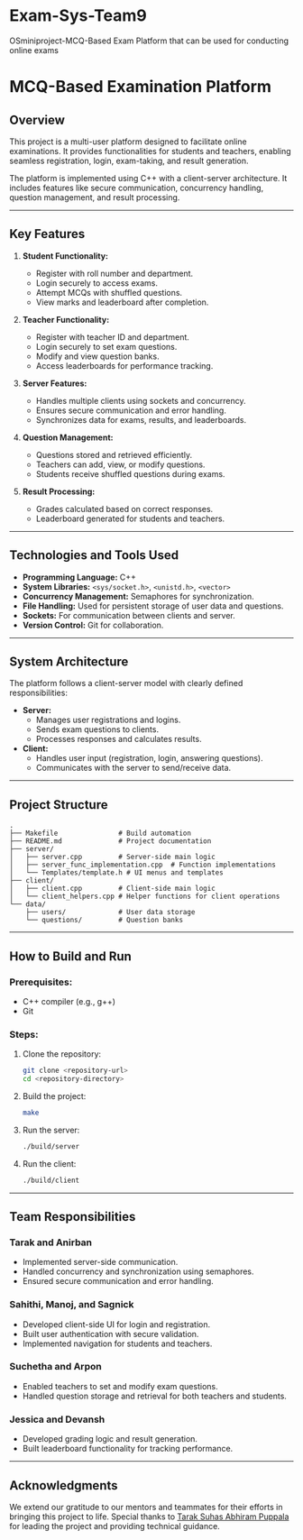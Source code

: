 # Exam-Sys-Team9
OSminiproject-MCQ-Based Exam Platform that can be used for conducting online exams
# MCQ-Based Examination Platform

## **Overview**
This project is a multi-user platform designed to facilitate online examinations. It provides functionalities for students and teachers, enabling seamless registration, login, exam-taking, and result generation.

The platform is implemented using C++ with a client-server architecture. It includes features like secure communication, concurrency handling, question management, and result processing.

---

## **Key Features**
1. **Student Functionality:**
   - Register with roll number and department.
   - Login securely to access exams.
   - Attempt MCQs with shuffled questions.
   - View marks and leaderboard after completion.

2. **Teacher Functionality:**
   - Register with teacher ID and department.
   - Login securely to set exam questions.
   - Modify and view question banks.
   - Access leaderboards for performance tracking.

3. **Server Features:**
   - Handles multiple clients using sockets and concurrency.
   - Ensures secure communication and error handling.
   - Synchronizes data for exams, results, and leaderboards.

4. **Question Management:**
   - Questions stored and retrieved efficiently.
   - Teachers can add, view, or modify questions.
   - Students receive shuffled questions during exams.

5. **Result Processing:**
   - Grades calculated based on correct responses.
   - Leaderboard generated for students and teachers.

---

## **Technologies and Tools Used**
- **Programming Language:** C++
- **System Libraries:** `<sys/socket.h>`, `<unistd.h>`, `<vector>`
- **Concurrency Management:** Semaphores for synchronization.
- **File Handling:** Used for persistent storage of user data and questions.
- **Sockets:** For communication between clients and server.
- **Version Control:** Git for collaboration.

---

## **System Architecture**
The platform follows a client-server model with clearly defined responsibilities:
- **Server:**
  - Manages user registrations and logins.
  - Sends exam questions to clients.
  - Processes responses and calculates results.
- **Client:**
  - Handles user input (registration, login, answering questions).
  - Communicates with the server to send/receive data.

---

## **Project Structure**
```
.
├── Makefile               # Build automation
├── README.md              # Project documentation
├── server/
│   ├── server.cpp         # Server-side main logic
│   ├── server_func_implementation.cpp  # Function implementations
│   └── Templates/template.h # UI menus and templates
├── client/
│   ├── client.cpp         # Client-side main logic
│   └── client_helpers.cpp # Helper functions for client operations
└── data/
    ├── users/             # User data storage
    └── questions/         # Question banks
```

---

## **How to Build and Run**

### Prerequisites:
- C++ compiler (e.g., g++)
- Git

### Steps:
1. Clone the repository:
   ```bash
   git clone <repository-url>
   cd <repository-directory>
   ```

2. Build the project:
   ```bash
   make
   ```

3. Run the server:
   ```bash
   ./build/server
   ```

4. Run the client:
   ```bash
   ./build/client
   ```

---

## **Team Responsibilities**

### **Tarak and Anirban**
- Implemented server-side communication.
- Handled concurrency and synchronization using semaphores.
- Ensured secure communication and error handling.

### **Sahithi, Manoj, and Sagnick**
- Developed client-side UI for login and registration.
- Built user authentication with secure validation.
- Implemented navigation for students and teachers.

### **Suchetha and Arpon**
- Enabled teachers to set and modify exam questions.
- Handled question storage and retrieval for both teachers and students.

### **Jessica and Devansh**
- Developed grading logic and result generation.
- Built leaderboard functionality for tracking performance.

---

## **Acknowledgments**
We extend our gratitude to our mentors and teammates for their efforts in bringing this project to life. Special thanks to [Tarak Suhas Abhiram Puppala](https://github.com/TarakAbhiRam) for leading the project and providing technical guidance.

